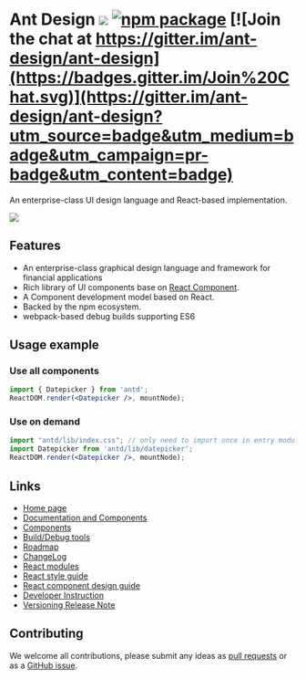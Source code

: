 # Ant Design [![](https://img.shields.io/travis/ant-design/ant-design.svg?style=flat-square)](https://travis-ci.org/ant-design/ant-design) [![npm package](https://img.shields.io/npm/v/antd.svg?style=flat-square)](https://www.npmjs.org/package/antd) [![Join the chat at https://gitter.im/ant-design/ant-design](https://badges.gitter.im/Join%20Chat.svg)](https://gitter.im/ant-design/ant-design?utm_source=badge&utm_medium=badge&utm_campaign=pr-badge&utm_content=badge)

An enterprise-class UI design language and React-based implementation.

![](https://t.alipayobjects.com/images/rmsweb/T11aVgXc4eXXXXXXXX.svg)

## Features

- An enterprise-class graphical design language and framework for financial applications
- Rich library of UI components base on [React Component](http://react-component.github.io/badgeboard/).
- A Component development model based on React.
- Backed by the npm ecosystem.
- webpack-based debug builds supporting ES6


## Usage example

### Use all components

```jsx
import { Datepicker } from 'antd';
ReactDOM.render(<Datepicker />, mountNode);
```

### Use on demand

```jsx
import "antd/lib/index.css"; // only need to import once in entry module
import Datepicker from 'antd/lib/datepicker';
ReactDOM.render(<Datepicker />, mountNode);
```

## Links

- [Home page](http://ant.design/)
- [Documentation and Components](http://ant.design/docs/introduce)
- [Components](http://ant.design/components/)
- [Build/Debug tools](https://github.com/ant-design/antd-bin)
- [Roadmap](https://github.com/ant-design/ant-design/issues/9)
- [ChangeLog](CHANGELOG.md)
- [React modules](http://react-component.github.io/)
- [React style guide](https://github.com/react-component/react-component.github.io/blob/master/docs/en-US/component-code-style.md)
- [React component design guide](https://github.com/react-component/react-component.github.io/blob/master/docs/en-US/component-design.md)
- [Developer Instruction](https://github.com/ant-design/ant-design/wiki/%E7%BD%91%E7%AB%99%E5%92%8C%E7%BB%84%E4%BB%B6%E5%BC%80%E5%8F%91%E8%AF%B4%E6%98%8E)
- [Versioning Release Note](https://github.com/ant-design/ant-design/wiki/%E7%89%88%E6%9C%AC%E5%8F%91%E5%B8%83%E6%B5%81%E7%A8%8B)


## Contributing

We welcome all contributions, please submit any ideas as [pull requests](https://github.com/ant-design/ant-design/pulls) or as a [GitHub issue](https://github.com/ant-design/ant-design/issues).
